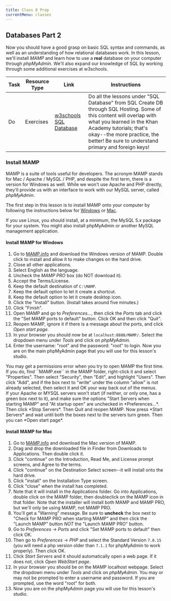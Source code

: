 ```yaml
---
title: Class 8 Prep
currentMenu: classes
---
```


## Databases Part 2

Now you should have a good grasp on basic SQL syntax and commands, as well as an understanding of how relational databases work. In this lesson, we'll install *MAMP* and learn how to use a **real** database on your computer through *phpMyAdmin*. We'll also expand our knowledge of SQL by working through some additional exercises at w3schools.  


Task | Resource Type | Link | Instructions
|----|---------------|------|-------------|
Do | Exercises | [w3schools SQL Database][w3c-sql] | Do all the lessons under "SQL Database" from SQL Create DB through SQL Hosting. Some of this content will overlap with what you learned in the Khan Academy tutorials; that's okay--the more practice, the better! Be sure to understand primary and foreign keys!

### Install MAMP

MAMP is a suite of tools useful for developers. The acronym MAMP stands for Mac / Apache / MySQL / PHP, and despite the first term, there is a version for Windows as well. While we won't use Apache and PHP directly, they'll provide us with an interface to work with our MySQL server, called *phpMyAdmin*.

The first step in this lesson is to install MAMP onto your computer by following the instructions below for [Windows](#install-mamp-for-windows) or [Mac](#install-mamp-for-mac).

<aside class="aside-note" markdown="1">
If you use Linux, you should install, at a minimum, the MySQL 5.x package for your system. You might also install phpMyAdmin or another MySQL management application.
</aside>

#### Install MAMP for Windows

1. Go to [MAMP.info][mamp] and download the Windows version of MAMP. Double click to install and allow it to make changes on the hard drive. 
2. Close all other applications.
3. Select English as the language.
4. Uncheck the *MAMP PRO* box (do NOT download it).
5. Accept the Terms/License.
6. Keep the default destination of ``C:\MAMP``.
7. Keep the default option to let it create a shortcut.
8. Keep the default option to let it create desktop icon.
9. Click the "Install" button. (Install takes around five minutes.)
10. Click "Finish".
11. Open MAMP and go to *Preferences...*, then click the *Ports* tab and click the "Set MAMP ports to default" button. Click OK and then click "Quit".
12. Reopen MAMP, ignore it if there is a message about the ports, and click *Open start page.*
13. In your browser you should now be at ``localhost:8888/MAMP/``. Select the dropdown menu under *Tools* and click on *phpMyAdmin*.
14. Enter the username: "root" and the password: "root" to login. Now you are on the main phpMyAdmin page that you will use for this lesson's studio.

<aside class="aside-note" markdown="1">
You may get a permissions error when you try to open MAMP the first time. If you do, find ``MAMP.exe`` in the MAMP folder, right-click it and select "Properties". Then select "Security", then "Edit", and highlight "Users". Then click "Add", and if the box next to "write" under the column "allow" is not already selected, then select it and OK your way back out of the menus.
</aside>

<aside class="aside-note" markdown="1">
If your Apache or MYSQL servers won't start (if neither, or only one, has a green box next to it), and make sure the options "Start Servers when starting MAMP" and "At startup open" are unchecked in *Preferences...*. Then click *Stop Servers*. Then Quit and reopen MAMP. Now press *Start Servers* and wait until both the boxes next to the servers turn green. Then you can *Open start page*.
</aside>

#### Install MAMP for Mac

1. Go to [MAMP.info][mamp] and download the Mac version of MAMP.
2. Drag and drop the downloaded file in Finder from Downloads to Applications. Then double click it.
3. Click "continue" on the Introduction, Read Me, and License prompt screens, and Agree to the terms.
4. Click "continue" on the Destination Select screen--it will install onto the hard drive.
5. Click "install" on the Installation Type screen.
6. Click "close" when the install has completed.
7. Note that it will install in the Applications folder. Go into Applications, double click on the MAMP folder, then doubleclick on the MAMP icon in that folder. Note that the installer will install both MAMP and MAMP PRO, but we'll only be using MAMP, not MAMP PRO.
8. You'll get a "Warning" message. Be sure to **uncheck** the box next to "Check for MAMP PRO when starting MAMP" and then click the "Launch MAMP" button *NOT* the "Launch MAMP PRO" button.
9. Go to *Preferences -> Ports* and click "Set MAMP ports to default" then click OK.
10. Then go to *Preferences -> PHP* and select the Standard Version ``7.0.15`` (you will need a php version older than `7.1.1` for phpMyAdmin to work properly). Then click OK.
11. Click *Start Servers* and it should automatically open a web page. If it does not, click *Open WebStart page*.
12. In your browser you should be on the MAMP localhost webpage. Select the dropdown menu under *Tools* and click on *phpMyAdmin*. You may or may not be prompted to enter a username and password. If you are prompted, use the word "root" for both.
13. Now you are on the phpMyAdmin page you will use for this lesson's studio. 

[mamp]: https://www.mamp.info/en/downloads/
[w3c-sql]: https://www.w3schools.com/sql/sql_create_db.asp
